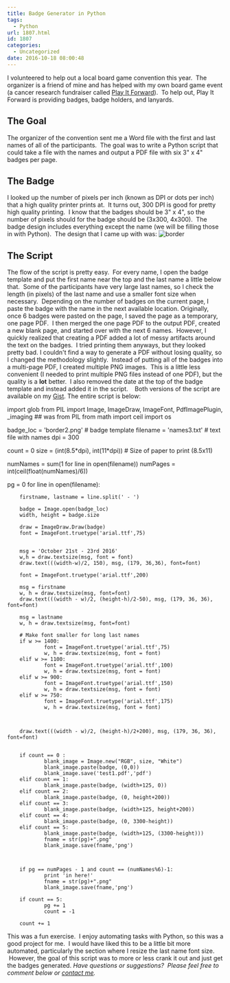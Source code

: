 ```yaml
---
title: Badge Generator in Python
tags:
  - Python
url: 1807.html
id: 1807
categories:
  - Uncategorized
date: 2016-10-18 08:00:48
---
```


I volunteered to help out a local board game convention this year.  The organizer is a friend of mine and has helped with my own board game event (a cancer research fundraiser called [Play It Forward](http://www.playitforwardfundraiser.com/)).  To help out, Play It Forward is providing badges, badge holders, and lanyards.

The Goal
--------

The organizer of the convention sent me a Word file with the first and last names of all of the participants.  The goal was to write a Python script that could take a file with the names and output a PDF file with six 3" x 4" badges per page.

The Badge
---------

I looked up the number of pixels per inch (known as DPI or dots per inch) that a high quality printer prints at.  It turns out, 300 DPI is good for pretty high quality printing.  I know that the badges should be 3" x 4", so the number of pixels should for the badge should be (3x300, 4x300).  The badge design includes everything except the name (we will be filling those in with Python).  The design that I came up with was: ![border](/wp-content/uploads/2016/10/border-300x225.jpg)

The Script
----------

The flow of the script is pretty easy.  For every name, I open the badge template and put the first name near the top and the last name a little below that.  Some of the participants have very large last names, so I check the length (in pixels) of the last name and use a smaller font size when necessary.  Depending on the number of badges on the current page, I paste the badge with the name in the next available location. Originally, once 6 badges were pasted on the page, I saved the page as a temporary, one page PDF.  I then merged the one page PDF to the output PDF, created a new blank page, and started over with the next 6 names.  However, I quickly realized that creating a PDF added a lot of messy artifacts around the text on the badges.  I tried printing them anyways, but they looked pretty bad. I couldn't find a way to generate a PDF without losing quality, so I changed the methodology slightly.  Instead of putting all of the badges into a multi-page PDF, I created multiple PNG images.  This is a little less convenient (I needed to print multiple PNG files instead of one PDF), but the quality is a **lot** better.  I also removed the date at the top of the badge template and instead added it in the script.    Both versions of the script are available on my [Gist](https://gist.github.com/allisontharp/c48714fe0e7c6f158d4d3ca517ac4c84). The entire script is below:

import glob
from PIL import Image, ImageDraw, ImageFont, PdfImagePlugin, _imaging ## was from PIL
from math import ceil
import os




badge_loc = 'border2.png'               # badge template
filename = 'names3.txt'                 # text file with names
dpi = 300


count = 0
size = (int(8.5\*dpi), int(11\*dpi))                # Size of paper to print (8.5x11)


numNames = sum(1 for line in open(filename))
numPages = int(ceil(float(numNames)/6))


pg = 0
for line in open(filename):

        firstname, lastname = line.split(' - ')
        
        badge = Image.open(badge_loc)
        width, height = badge.size
        
        draw = ImageDraw.Draw(badge)
        font = ImageFont.truetype('arial.ttf',75)

        
        msg = 'October 21st - 23rd 2016'
        w,h = draw.textsize(msg, font = font)
        draw.text(((width-w)/2, 150), msg, (179, 36,36), font=font)
        
        font = ImageFont.truetype('arial.ttf',200)
        
        msg = firstname
        w, h = draw.textsize(msg, font=font)
        draw.text(((width - w)/2, (height-h)/2-50), msg, (179, 36, 36), font=font)

        msg = lastname
        w, h = draw.textsize(msg, font=font)
        
        # Make font smaller for long last names
        if w >= 1400:
                font = ImageFont.truetype('arial.ttf',75)
                w, h = draw.textsize(msg, font = font)
        elif w >= 1100:
                font = ImageFont.truetype('arial.ttf',100)
                w, h = draw.textsize(msg, font = font)
        elif w >= 900:
                font = ImageFont.truetype('arial.ttf',150)
                w, h = draw.textsize(msg, font = font)
        elif w >= 750:
                font = ImageFont.truetype('arial.ttf',175)
                w, h = draw.textsize(msg, font = font)
        
        
        
        draw.text(((width - w)/2, (height-h)/2+200), msg, (179, 36, 36), font=font)
                
               
        if count == 0 :
                blank_image = Image.new("RGB", size, "White")
                blank_image.paste(badge, (0,0))
                blank_image.save('test1.pdf','pdf')
        elif count == 1:
                blank_image.paste(badge, (width+125, 0))
        elif count == 2:
                blank_image.paste(badge, (0, height+200))
        elif count == 3:
                blank_image.paste(badge, (width+125, height+200))
        elif count == 4:
                blank_image.paste(badge, (0, 3300-height))
        elif count == 5:
                blank_image.paste(badge, (width+125, (3300-height)))
                fname = str(pg)+".png"
                blank_image.save(fname,'png')

                

        if pg == numPages - 1 and count == (numNames%6)-1:
                print 'in here!'
                fname = str(pg)+".png"
                blank_image.save(fname,'png')
        
        if count == 5:
                pg += 1
                count = -1

        count += 1

This was a fun exercise.  I enjoy automating tasks with Python, so this was a good project for me.  I would have liked this to be a little bit more automated, particularly the section where I resize the last name font size.  However, the goal of this script was to more or less crank it out and just get the badges generated. _Have questions or suggestions?  Please feel free to comment below or [contact me](/contact/)._